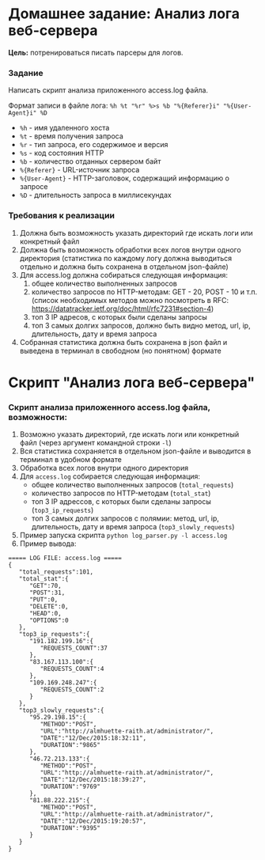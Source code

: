 # Домашнее задание: Анализ лога веб-сервера

**Цель:**
потренироваться писать парсеры для логов.


### Задание
Написать скрипт анализа приложенного access.log файла.

Формат записи в файле лога:
`%h %t "%r" %>s %b "%{Referer}i" "%{User-Agent}i" %D`

- `%h` - имя удаленного хоста
- `%t`  - время получения запроса 
- `%r`  - тип запроса, его содержимое и версия 
- `%s` -  код состояния HTTP 
- `%b` -  количество отданных сервером байт 
- `%{Referer}` - URL-источник запроса 
- `%{User-Agent}` - HTTP-заголовок, содержащий информацию о запросе 
- `%D` - длительность запроса в миллисекундах

### Требования к реализации

1. Должна быть возможность указать директорий где искать логи или конкретный файл 
2. Должна быть возможность обработки всех логов внутри одного директория (статистика по каждому логу должна выводиться отдельно и должна быть сохранена в отдельном json-файле)
3. Для access.log должна собираться следующая информация:
   1. общее количество выполненных запросов 
   2. количество запросов по HTTP-методам: GET - 20, POST - 10 и т.п. (список необходимых методов можно посмотреть в RFC: https://datatracker.ietf.org/doc/html/rfc7231#section-4)
   3. топ 3 IP адресов, с которых были сделаны запросы 
   4. топ 3 самых долгих запросов, должно быть видно метод, url, ip, длительность, дату и время запроса 
4. Собранная статистика должна быть сохранена в json файл и выведена в терминал в свободном (но понятном) формате

# Скрипт "Анализ лога веб-сервера"

### Скрипт анализа приложенного access.log файла, возможности:
1. Возможно указать директорий, где искать логи или конкретный файл (через аргумент командной строки `-l`)
2. Вся статистика сохраняется в отдельном json-файле и выводится в терминал в удобном формате 
3. Обработка всех логов внутри одного директория 
4. Для `access.log` собирается следующая информация:
   - общее количество выполненных запросов (`total_requests`)
   - количество запросов по HTTP-методам (`total_stat`)
   - топ 3 IP адресcов, с которых были сделаны запросы (`top3_ip_requests`)
   - топ 3 самых долгих запросов c полямии: метод, url, ip, длительность, дату и время запроса (`top3_slowly_requests`)
5. Пример запуска скрипта `python log_parser.py -l access.log`
6. Пример вывода:

```
===== LOG FILE: access.log =====
{
   "total_requests":101,
   "total_stat":{
      "GET":70,
      "POST":31,
      "PUT":0,
      "DELETE":0,
      "HEAD":0,
      "OPTIONS":0
   },
   "top3_ip_requests":{
      "191.182.199.16":{
         "REQUESTS_COUNT":37
      },
      "83.167.113.100":{
         "REQUESTS_COUNT":4
      },
      "109.169.248.247":{
         "REQUESTS_COUNT":2
      }
   },
   "top3_slowly_requests":{
      "95.29.198.15":{
         "METHOD":"POST",
         "URL":"http://almhuette-raith.at/administrator/",
         "DATE":"12/Dec/2015:18:32:11",
         "DURATION":"9865"
      },
      "46.72.213.133":{
         "METHOD":"POST",
         "URL":"http://almhuette-raith.at/administrator/",
         "DATE":"12/Dec/2015:18:39:27",
         "DURATION":"9769"
      },
      "81.88.222.215":{
         "METHOD":"POST",
         "URL":"http://almhuette-raith.at/administrator/",
         "DATE":"12/Dec/2015:19:20:57",
         "DURATION":"9395"
      }
   }
}
```